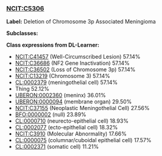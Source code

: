 
### [NCIT:C5306](http://purl.obolibrary.org/obo/NCIT_C5306)
**Label:** Deletion of Chromosome 3p Associated Meningioma

**Subclasses:** 

**Class expressions from DL-Learner:**

- [NCIT:C41457](http://purl.obolibrary.org/obo/NCIT_C41457) (Well-Circumscribed Lesion) 57.14%
- [NCIT:C36686](http://purl.obolibrary.org/obo/NCIT_C36686) (NF2 Gene Inactivation) 57.14%
- [NCIT:C36502](http://purl.obolibrary.org/obo/NCIT_C36502) (Loss of Chromosome 3p) 57.14%
- [NCIT:C13219](http://purl.obolibrary.org/obo/NCIT_C13219) (Chromosome 3) 57.14%
- [CL:0002379](http://purl.obolibrary.org/obo/CL_0002379) (meningothelial cell) 57.14%
- Thing 52.12%
- [UBERON:0002360](http://purl.obolibrary.org/obo/UBERON_0002360) (meninx) 36.01%
- [UBERON:0000094](http://purl.obolibrary.org/obo/UBERON_0000094) (membrane organ) 29.50%
- [NCIT:C37155](http://purl.obolibrary.org/obo/NCIT_C37155) (Neoplastic Meningothelial Cell) 27.56%
- [BFO:0000002](http://purl.obolibrary.org/obo/BFO_0000002) (null) 23.89%
- [CL:0000710](http://purl.obolibrary.org/obo/CL_0000710) (neurecto-epithelial cell) 18.93%
- [CL:0002077](http://purl.obolibrary.org/obo/CL_0002077) (ecto-epithelial cell) 18.32%
- [NCIT:C3910](http://purl.obolibrary.org/obo/NCIT_C3910) (Molecular Abnormality) 17.66%
- [CL:0000075](http://purl.obolibrary.org/obo/CL_0000075) (columnar/cuboidal epithelial cell) 17.57%
- [CL:0002371](http://purl.obolibrary.org/obo/CL_0002371) (somatic cell) 11.21%


